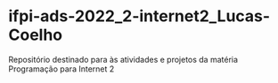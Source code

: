# ifpi-ads-2022_2-internet2_Lucas-Coelho
Repositório destinado para às atividades e projetos da matéria Programação para Internet 2
